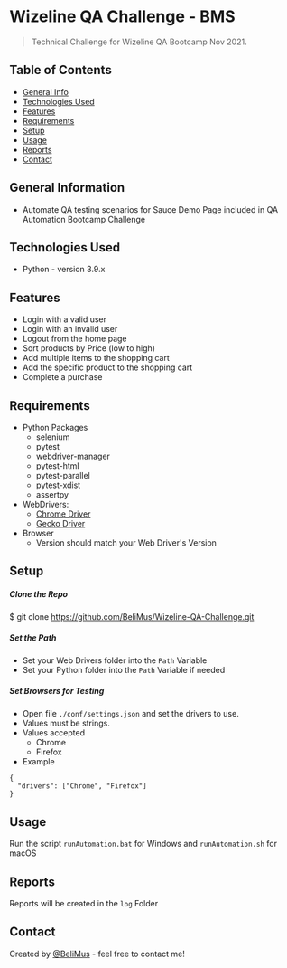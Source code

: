 
# Wizeline QA Challenge - BMS  
> Technical Challenge for Wizeline QA Bootcamp Nov 2021.  
  
## Table of Contents  
* [General Info](#general-information)  
* [Technologies Used](#technologies-used)  
* [Features](#features) 
* [Requirements](#requirements)  
* [Setup](#setup)  
* [Usage](#usage)  
* [Reports](#reports)
* [Contact](#contact)  
  
## General Information  
  
- Automate QA testing scenarios for Sauce Demo Page included in QA Automation Bootcamp Challenge  
  
## Technologies Used  
- Python - version 3.9.x  
  
  
## Features  
- Login with a valid user  
- Login with an invalid user  
- Logout from the home page  
- Sort products by Price (low to high)  
- Add multiple items to the shopping cart  
- Add the specific product to the shopping cart  
- Complete a purchase  
  
  
## Requirements  
- Python Packages  
  - selenium  
  - pytest  
  - webdriver-manager  
  - pytest-html  
  - pytest-parallel  
  - pytest-xdist  
  - assertpy
- WebDrivers:  
  - [Chrome Driver](https://chromedriver.chromium.org/)  
  - [Gecko Driver](https://github.com/mozilla/geckodriver)  
- Browser  
  - Version should match your Web Driver's Version  
  
## Setup  
   
##### Clone the Repo  
  
 $ git clone https://github.com/BeliMus/Wizeline-QA-Challenge.git  

##### Set the Path  
  
- Set your Web Drivers folder into the `Path` Variable
- Set your Python folder into the `Path` Variable if needed

##### Set Browsers for Testing  

- Open file `./conf/settings.json` and set the drivers to use. 
- Values must be strings.
- Values accepted
  - Chrome
  - Firefox
- Example
```
{
  "drivers": ["Chrome", "Firefox"]
}
```

## Usage  
  
Run the script `runAutomation.bat` for Windows and `runAutomation.sh` for macOS  

## Reports
  
Reports will be created in the `log` Folder

  
## Contact  
Created by [@BeliMus](https://www.linkedin.com/in/musb890725) - feel free to contact me!

